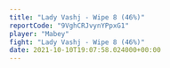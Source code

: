 ```yaml
---
title: "Lady Vashj - Wipe 8 (46%)"
reportCode: "9VghCRJvynYPpxG1"
player: "Mabey"
fight: "Lady Vashj - Wipe 8 (46%)"
date: 2021-10-10T19:07:58.024000+00:00
---
```

